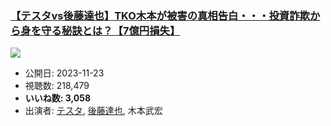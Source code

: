 ### [【テスタvs後藤達也】TKO木本が被害の真相告白・・・投資詐欺から身を守る秘訣とは？【7億円損失】](https://www.youtube.com/watch?v=280E4OR9c7E)
[![](https://img.youtube.com/vi/280E4OR9c7E/sddefault.jpg)](https://www.youtube.com/watch?v=280E4OR9c7E)
-   公開日: 2023-11-23
-   視聴数: 218,479
-   **いいね数: 3,058**
-   出演者: [テスタ](/rehacq_fan/people/テスタ "wikilink"), [後藤達也](/rehacq_fan/people/後藤達也 "wikilink"), 木本武宏
